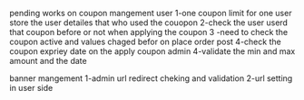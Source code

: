 pending works on coupon mangement
user
1-one coupon limit for one  user store the user detailes that who used the couopon
2-check the user userd that coupon before or not when applying the coupon
3 -need to check the coupon active and values chaged befor on place order post
4-check the coupon expriey date on the apply coupon
admin
4-validate the min and max amount and the date

banner mangement 
1-admin url redirect cheking and validation
2-url setting in user side
